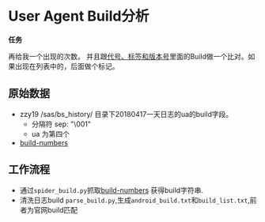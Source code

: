 # User Agent Build分析

**任务**

再给我一个出现的次数。
并且跟[代号、标签和版本号]( https://source.android.com/setup/start/build-numbers)里面的Build做一个比对。如果出现在列表中的，后面做个标记。


## 原始数据
- zzy19 /sas/bs_history/ 目录下20180417一天日志的ua的build字段。
    - 分隔符 sep: "\001"
    - ua 为第四个
- [build-numbers](https://source.android.com/setup/start/build-numbers)

## 工作流程
- 通过`spider_build.py`抓取[build-numbers](https://source.android.com/setup/start/build-numbers) 获得build字符串.
- 清洗日志build `parse_build.py`,生成`android_build.txt`和`build_list.txt`,前者为官网build匹配